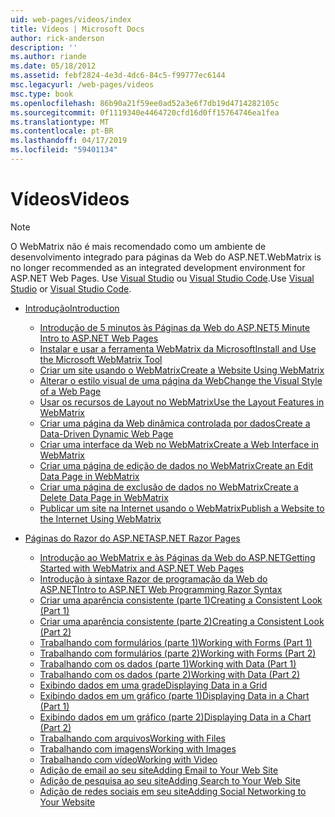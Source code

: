 ```yaml
---
uid: web-pages/videos/index
title: Vídeos | Microsoft Docs
author: rick-anderson
description: ''
ms.author: riande
ms.date: 05/18/2012
ms.assetid: febf2824-4e3d-4dc6-84c5-f99777ec6144
msc.legacyurl: /web-pages/videos
msc.type: book
ms.openlocfilehash: 86b90a21f59ee0ad52a3e6f7db19d4714282105c
ms.sourcegitcommit: 0f1119340e4464720cfd16d0ff15764746ea1fea
ms.translationtype: MT
ms.contentlocale: pt-BR
ms.lasthandoff: 04/17/2019
ms.locfileid: "59401134"
---
```

# <a name="videos"></a><span data-ttu-id="60358-102">Vídeos</span><span class="sxs-lookup"><span data-stu-id="60358-102">Videos</span></span>


> [!NOTE] 
> <span data-ttu-id="60358-103">O WebMatrix não é mais recomendado como um ambiente de desenvolvimento integrado para páginas da Web do ASP.NET.</span><span class="sxs-lookup"><span data-stu-id="60358-103">WebMatrix is no longer recommended as an integrated development environment for ASP.NET Web Pages.</span></span> <span data-ttu-id="60358-104">Use [Visual Studio](xref:aspnet/web-pages/overview/getting-started/program-asp-net-web-pages-in-visual-studio) ou [Visual Studio Code](https://code.visualstudio.com/).</span><span class="sxs-lookup"><span data-stu-id="60358-104">Use [Visual Studio](xref:aspnet/web-pages/overview/getting-started/program-asp-net-web-pages-in-visual-studio) or [Visual Studio Code](https://code.visualstudio.com/).</span></span>

- [<span data-ttu-id="60358-105">Introdução</span><span class="sxs-lookup"><span data-stu-id="60358-105">Introduction</span></span>](introduction/index.md)

    - [<span data-ttu-id="60358-106">Introdução de 5 minutos às Páginas da Web do ASP.NET</span><span class="sxs-lookup"><span data-stu-id="60358-106">5 Minute Intro to ASP.NET Web Pages</span></span>](introduction/5-minute-introduction-to-aspnet-web-pages.md)
    - [<span data-ttu-id="60358-107">Instalar e usar a ferramenta WebMatrix da Microsoft</span><span class="sxs-lookup"><span data-stu-id="60358-107">Install and Use the Microsoft WebMatrix Tool</span></span>](introduction/install-and-use-the-microsoft-webmatrix-tool.md)
    - [<span data-ttu-id="60358-108">Criar um site usando o WebMatrix</span><span class="sxs-lookup"><span data-stu-id="60358-108">Create a Website Using WebMatrix</span></span>](introduction/create-a-website-using-webmatrix.md)
    - [<span data-ttu-id="60358-109">Alterar o estilo visual de uma página da Web</span><span class="sxs-lookup"><span data-stu-id="60358-109">Change the Visual Style of a Web Page</span></span>](introduction/change-the-visual-style-of-a-web-page.md)
    - [<span data-ttu-id="60358-110">Usar os recursos de Layout no WebMatrix</span><span class="sxs-lookup"><span data-stu-id="60358-110">Use the Layout Features in WebMatrix</span></span>](introduction/use-the-layout-features-in-webmatrix.md)
    - [<span data-ttu-id="60358-111">Criar uma página da Web dinâmica controlada por dados</span><span class="sxs-lookup"><span data-stu-id="60358-111">Create a Data-Driven Dynamic Web Page</span></span>](introduction/create-a-data-driven-dynamic-web-page.md)
    - [<span data-ttu-id="60358-112">Criar uma interface da Web no WebMatrix</span><span class="sxs-lookup"><span data-stu-id="60358-112">Create a Web Interface in WebMatrix</span></span>](introduction/create-a-web-interface-in-webmatrix.md)
    - [<span data-ttu-id="60358-113">Criar uma página de edição de dados no WebMatrix</span><span class="sxs-lookup"><span data-stu-id="60358-113">Create an Edit Data Page in WebMatrix</span></span>](introduction/create-an-edit-data-page-in-webmatrix.md)
    - [<span data-ttu-id="60358-114">Criar uma página de exclusão de dados no WebMatrix</span><span class="sxs-lookup"><span data-stu-id="60358-114">Create a Delete Data Page in WebMatrix</span></span>](introduction/create-a-delete-data-page-in-webmatrix.md)
    - [<span data-ttu-id="60358-115">Publicar um site na Internet usando o WebMatrix</span><span class="sxs-lookup"><span data-stu-id="60358-115">Publish a Website to the Internet Using WebMatrix</span></span>](introduction/publish-a-website-to-the-internet-using-webmatrix.md)
- [<span data-ttu-id="60358-116">Páginas do Razor do ASP.NET</span><span class="sxs-lookup"><span data-stu-id="60358-116">ASP.NET Razor Pages</span></span>](aspnet-razor-pages/index.md)

    - [<span data-ttu-id="60358-117">Introdução ao WebMatrix e às Páginas da Web do ASP.NET</span><span class="sxs-lookup"><span data-stu-id="60358-117">Getting Started with WebMatrix and ASP.NET Web Pages</span></span>](aspnet-razor-pages/getting-started-with-webmatrix-and-aspnet-web-pages.md)
    - [<span data-ttu-id="60358-118">Introdução à sintaxe Razor de programação da Web do ASP.NET</span><span class="sxs-lookup"><span data-stu-id="60358-118">Intro to ASP.NET Web Programming Razor Syntax</span></span>](aspnet-razor-pages/introduction-to-aspnet-web-programming-using-the-razor-syntax.md)
    - [<span data-ttu-id="60358-119">Criar uma aparência consistente (parte 1)</span><span class="sxs-lookup"><span data-stu-id="60358-119">Creating a Consistent Look (Part 1)</span></span>](aspnet-razor-pages/creating-a-consistent-look-part-1.md)
    - [<span data-ttu-id="60358-120">Criar uma aparência consistente (parte 2)</span><span class="sxs-lookup"><span data-stu-id="60358-120">Creating a Consistent Look (Part 2)</span></span>](aspnet-razor-pages/creating-a-consistent-look-part-2.md)
    - [<span data-ttu-id="60358-121">Trabalhando com formulários (parte 1)</span><span class="sxs-lookup"><span data-stu-id="60358-121">Working with Forms (Part 1)</span></span>](aspnet-razor-pages/working-with-forms-part-1.md)
    - [<span data-ttu-id="60358-122">Trabalhando com formulários (parte 2)</span><span class="sxs-lookup"><span data-stu-id="60358-122">Working with Forms (Part 2)</span></span>](aspnet-razor-pages/working-with-forms-part-2.md)
    - [<span data-ttu-id="60358-123">Trabalhando com os dados (parte 1)</span><span class="sxs-lookup"><span data-stu-id="60358-123">Working with Data (Part 1)</span></span>](aspnet-razor-pages/working-with-data-part-1.md)
    - [<span data-ttu-id="60358-124">Trabalhando com os dados (parte 2)</span><span class="sxs-lookup"><span data-stu-id="60358-124">Working with Data (Part 2)</span></span>](aspnet-razor-pages/working-with-data-part-2.md)
    - [<span data-ttu-id="60358-125">Exibindo dados em uma grade</span><span class="sxs-lookup"><span data-stu-id="60358-125">Displaying Data in a Grid</span></span>](aspnet-razor-pages/displaying-data-in-a-grid.md)
    - [<span data-ttu-id="60358-126">Exibindo dados em um gráfico (parte 1)</span><span class="sxs-lookup"><span data-stu-id="60358-126">Displaying Data in a Chart (Part 1)</span></span>](aspnet-razor-pages/displaying-data-in-a-chart-part-1.md)
    - [<span data-ttu-id="60358-127">Exibindo dados em um gráfico (parte 2)</span><span class="sxs-lookup"><span data-stu-id="60358-127">Displaying Data in a Chart (Part 2)</span></span>](aspnet-razor-pages/displaying-data-in-a-chart-part-2.md)
    - [<span data-ttu-id="60358-128">Trabalhando com arquivos</span><span class="sxs-lookup"><span data-stu-id="60358-128">Working with Files</span></span>](aspnet-razor-pages/working-with-files.md)
    - [<span data-ttu-id="60358-129">Trabalhando com imagens</span><span class="sxs-lookup"><span data-stu-id="60358-129">Working with Images</span></span>](aspnet-razor-pages/working-with-images.md)
    - [<span data-ttu-id="60358-130">Trabalhando com vídeo</span><span class="sxs-lookup"><span data-stu-id="60358-130">Working with Video</span></span>](aspnet-razor-pages/working-with-video.md)
    - [<span data-ttu-id="60358-131">Adição de email ao seu site</span><span class="sxs-lookup"><span data-stu-id="60358-131">Adding Email to Your Web Site</span></span>](aspnet-razor-pages/adding-email-to-your-web-site.md)
    - [<span data-ttu-id="60358-132">Adição de pesquisa ao seu site</span><span class="sxs-lookup"><span data-stu-id="60358-132">Adding Search to Your Web Site</span></span>](aspnet-razor-pages/adding-search-to-your-web-site.md)
    - [<span data-ttu-id="60358-133">Adição de redes sociais em seu site</span><span class="sxs-lookup"><span data-stu-id="60358-133">Adding Social Networking to Your Website</span></span>](aspnet-razor-pages/adding-social-networking-to-your-website.md)

